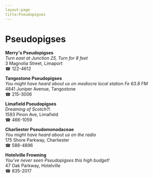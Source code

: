 ```yaml
---
layout:page
title:Pseudopigses
---
```

# Pseudopigses

**Merry's Pseudopigses**  
_Turn east at Junction 25, Turn for 8 feet_  
3 Magnolia Street, Limaport  
☎ 122-4612



**Tangostone Pseudopigses**  
_You might have heard about us on mediocre local station Fe 63.8 FM_  
4841 Juniper Avenue, Tangostone  
☎ 215-3006



**Limafield Pseudopigses**  
_Dreaming of Scotch?!._  
1593 Pinon Ave, Limafield  
☎ 466-1059



**Charliester Pseudomonodaceae**  
_You might have heard about us on the radio_  
175 Shore Parkway, Charliester  
☎ 588-4896



**Hotelville Frowning**  
_You've never seen Pseudopigses this high budget!_  
47 Oak Parkway, Hotelville  
☎ 835-2017



